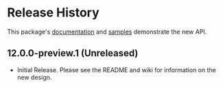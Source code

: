 # Release History

This package's
[documentation](LINK)
and
[samples](LINK)
demonstrate the new API.

## 12.0.0-preview.1 (Unreleased)
- Initial Release. Please see the README and wiki for information on the new design.
